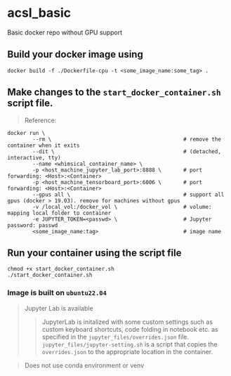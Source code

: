 # acsl_basic
Basic docker repo without GPU support


## Build your docker image using
```
docker build -f ./Dockerfile-cpu -t <some_image_name:some_tag> .
```

## Make changes to the `start_docker_container.sh` script file.
> Reference:
```
docker run \
        --rm \                                          # remove the container when it exits
        --dit \                                         # (detached, interactive, tty)
        --name <whimsical_container_name> \
        -p <host_machine_jupyter_lab_port>:8888 \       # port forwarding: <Host>:<Container>
        -p <host_machine_tensorboard_port>:6006 \       # port forwarding: <Host>:<Container>
        --gpus all \                                    # support all gpus (docker > 19.03). remove for machines without gpus
        -v /local_vol:/docker_vol \                     # volume: mapping local folder to container
        -e JUPYTER_TOKEN=<passwd> \                     # Jupyter password: passwd
        <some_image_name:tag>                           # image name
```
## Run your container using the script file
```
chmod +x start_docker_container.sh
./start_docker_container.sh
```

### Image is built on `ubuntu22.04`


> Jupyter Lab is available
>> JupyterLab is initalized with some custom settings such as custom keyboard shortcuts, code folding in notebook etc. as specified in the `jupyter_files/overrides.json` file.
>> `jupyter_files/jupyter-setting.sh` is a script that copies the `overrides.json` to the appropriate location in the container.

> Does not use conda environment or venv

